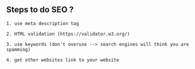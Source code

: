 ## Steps to do SEO ?

    1. use meta description tag

    2. HTML validation (https://validator.w3.org/)

    3. use keywords (don't overuse --> search engines will think you are spamming)

    4. get other websites link to your website

